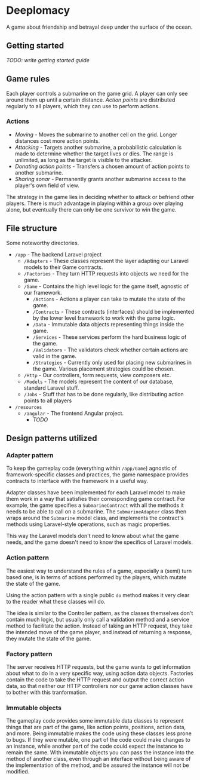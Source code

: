 # Deeplomacy

A game about friendship and betrayal deep under the surface of the ocean.

## Getting started

*TODO: write getting started guide*

## Game rules

Each player controls a submarine on the game grid. A player can only see around them up until a certain distance.
*Action points* are distributed regularly to all players, which they can use to perform actions.

### Actions

- *Moving* - Moves the submarine to another cell on the grid. Longer distances cost more action points. 
- *Attacking* - Targets another submarine, a probabilistic calculation is made to determine whether the target lives or dies. 
  The range is unlimited, as long as the target is visible to the attacker.
- *Donating action points* - Transfers a chosen amount of action points to another submarine.
- *Sharing sonar* - Permanently grants another submarine access to the player's own field of view.

The strategy in the game lies in deciding whether to attack or befriend other players. 
There is much advantage in playing within a group over playing alone, but eventually there can only be one survivor to win the game.

## File structure

Some noteworthy  directories.

- `/app` - The backend Laravel project
    - `/Adapters` - These classes represent the layer adapting our Laravel models to their Game contracts.
    - `/Factories` - They turn HTTP requests into objects we need for the game.
    - `/Game` - Contains the high level logic for the game itself, agnostic of our framework.
        - `/Actions` - Actions a player can take to mutate the state of the game.
        - `/Contracts` - These contracts (interfaces) should be implemented by the lower level framework to work with the game logic.
        - `/Data` - Immutable data objects representing things inside the game.
        - `/Services` - These services perform the hard business logic of the game.
        - `/Validators` - The validators check whether certain actions are valid in the game.
        - `/Strategies` - Currently only used for placing new submarines in the game. Various placement strategies could be chosen.
    - `/Http` - Our controllers, form requests, view composers etc.
    - `/Models` - The models represent the content of our database, standard Laravel stuff.
    - `/Jobs` - Stuff that has to be done regularly, like distributing action points to all players
- `/resources`
    - `/angular` - The frontend Angular project.
        - *TODO*

## Design patterns utilized

### Adapter pattern

To keep the gameplay code (everything within `/app/Game`) agnostic of framework-specific classes and practices,
the game namespace provides contracts to interface with the framework in a useful way.

Adapter classes have been implemented for each Laravel model to make them work in a way that satisfies their corresponding game contract.
For example, the game specifies a `SubmarineContract` with all the methods it needs to be able to call on a submarine.
The `SubmarineAdapter` class then wraps around the `Submarine` model class, and implements the contract's methods using Laravel-style operations, such as magic properties.

This way the Laravel models don't need to know about what the game needs, and the game doesn't need to know the specifics of Laravel models.

### Action pattern

The easiest way to understand the rules of a game, especially a (semi) turn based one, is in terms of actions performed by the players, which mutate the state of the game.

Using the action pattern with a single public `do` method makes it very clear to the reader what these classes will do.

The idea is similar to the Controller pattern, as the classes themselves don't contain much logic, but usually only call a validation method and a service method to facilitate the action.
Instead of taking an HTTP request, they take the intended move of the game player, and instead of returning a response, they mutate the state of the game.

### Factory pattern

The server receives HTTP requests, but the game wants to get information about what to do in a very specific way, using action data objects.
Factories contain the code to take the HTTP request and output the correct action data, so that neither our HTTP controllers nor our game action classes have to bother with this tranformation.

### Immutable objects

The gameplay code provides some immutable data classes to represent things that are part of the game, like action points, positions, action data, and more.
Being immutable makes the code using these classes less prone to bugs. If they were mutable, one part of the code could make changes to an instance, while another part of the code could expect the instance to remain the same.
With immutable objects you can pass the instance into the method of another class, even through an interface without being aware of the implementation of the method,
and be assured the instance will not be modified.
